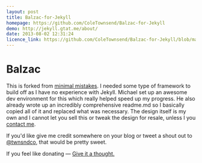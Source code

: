 ```yaml
---
layout: post
title: Balzac-for-Jekyll
homepage: https://github.com/ColeTownsend/Balzac-for-Jekyll
demo: http://jekyll.gtat.me/about/
date: 2013-08-02 12:31:24
licence_link: https://github.com/ColeTownsend/Balzac-for-Jekyll/blob/master/LICENSE
---
```

# Balzac

This is forked from [minimal mistakes](http://mademistakes.com). I needed some type of framework to build off as I have no experience with Jekyll. Michael set up an awesome dev environment for this which really helped speed up my progress. He also already wrote up an incredibly comprehensive readme.md so I basically copied all of it and replaced what was necessary. The design itself is my own and I cannot let you sell this or tweak the design for resale, unless I you [contact me](mailto:cole@coletownsend.com).


If you'd like give me credit somewhere on your blog or tweet a shout out to
[@twnsndco](https://twitter.com/twnsndco), that would be pretty sweet. 

If you feel like donating — [Give it a thought.](http://gtat.me/balzac/donate)

